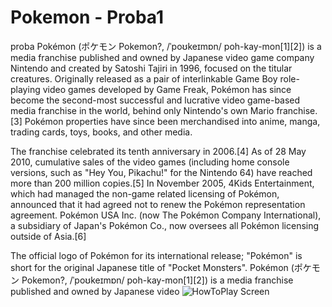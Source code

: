  Pokemon - Proba1 
======

proba
Pokémon (ポケモン Pokemon?, /ˈpoʊkeɪmɒn/ poh-kay-mon[1][2]) is a media franchise published and owned by Japanese video game company Nintendo and created by Satoshi Tajiri in 1996, focused on the titular creatures. Originally released as a pair of interlinkable Game Boy role-playing video games developed by Game Freak, Pokémon has since become the second-most successful and lucrative video game-based media franchise in the world, behind only Nintendo's own Mario franchise.[3] Pokémon properties have since been merchandised into anime, manga, trading cards, toys, books, and other media.

The franchise celebrated its tenth anniversary in 2006.[4] As of 28 May 2010, cumulative sales of the video games (including home console versions, such as "Hey You, Pikachu!" for the Nintendo 64) have reached more than 200 million copies.[5] In November 2005, 4Kids Entertainment, which had managed the non-game related licensing of Pokémon, announced that it had agreed not to renew the Pokémon representation agreement. Pokémon USA Inc. (now The Pokémon Company International), a subsidiary of Japan's Pokémon Co., now oversees all Pokémon licensing outside of Asia.[6]

The official logo of Pokémon for its international release; "Pokémon" is short for the original Japanese title of "Pocket Monsters".
Pokémon (ポケモン Pokemon?, /ˈpoʊkeɪmɒn/ poh-kay-mon[1][2]) is a media franchise published and owned by Japanese video 
<img src="https://fbcdn-sphotos-b-a.akamaihd.net/hphotos-ak-ash4/t1.0-9/10329296_863614440332322_6155092039053541588_n.jpg" alt="HowToPlay Screen"/> </li>
